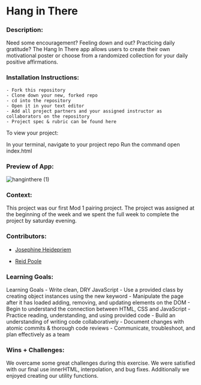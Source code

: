 # Hang in There  

### Description:
Need some encouragement? Feeling down and out? Practicing daily gratitude?  The Hang In There app allows users to create their own motivational poster or choose from a randomized collection for your daily positive affirmations.

### Installation Instructions:
    - Fork this repository
    - Clone down your new, forked repo
    - cd into the repository
    - Open it in your text editor
    - Add all project partners and your assigned instructor as collaborators on the repository
    - Project spec & rubric can be found here

To view your project:

In your terminal, navigate to your project repo
Run the command open index.html

### Preview of App:
![hanginthere (1)](https://user-images.githubusercontent.com/111818942/197369405-80ee8dfc-e365-4ced-b1cc-61971de85c41.gif)


### Context:
This project was our first Mod 1 pairing project. The project was assigned at the beginning of the week and we spent the full week to complete the project by saturday evening. 

### Contributors:
- [Josephine Heidepriem](https://github.com/jheidepriem)

- [Reid Poole](https://github.com/rpoole444?tab=repositories)

### Learning Goals:
Learning Goals
    - Write clean, DRY JavaScript
    - Use a provided class by creating object instances using the new keyword
    - Manipulate the page after it has loaded adding, removing, and updating elements on the DOM
    - Begin to understand the connection between HTML, CSS and JavaScript
    - Practice reading, understanding, and using provided code
    - Build an understanding of writing code collaboratively
    - Document changes with atomic commits & thorough code reviews
    - Communicate, troubleshoot, and plan effectively as a team

### Wins + Challenges:
We overcame some great challenges during this exercise. We were satisfied with our final use innerHTML, interpolation, and bug fixes. Additionally we enjoyed creating our utility functions.


